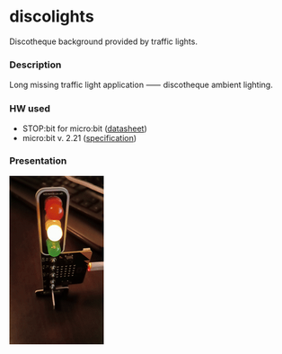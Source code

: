 # discolights
Discotheque background provided by traffic lights.

### Description
Long missing traffic light application ⸺ discotheque ambient lighting.

### HW used
- STOP:bit for micro:bit ([datasheet](https://resources.kitronik.co.uk/pdf/5642-stop-bit-bbc-microbit-pedestrian-crossing-traffic-light-datasheet.pdf))
- micro:bit v. 2.21 ([specification](https://tech.microbit.org/hardware/))

### Presentation
![show](https://github.com/bravequickcleverfibreyarn/discolights/blob/main/pre/pre.gif)

